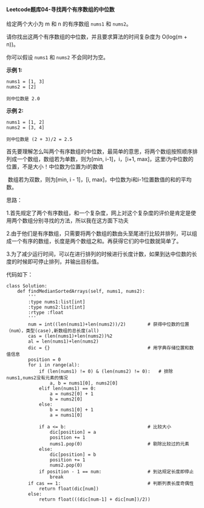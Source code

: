 #### Leetcode题库04-寻找两个有序数组的中位数

给定两个大小为 m 和 n 的有序数组 `nums1` 和 `nums2`。

请你找出这两个有序数组的中位数，并且要求算法的时间复杂度为 O(log(m + n))。

你可以假设 `nums1` 和 `nums2` 不会同时为空。

**示例 1:**

```
nums1 = [1, 3]
nums2 = [2]

则中位数是 2.0
```

**示例 2:**

```
nums1 = [1, 2]
nums2 = [3, 4]

则中位数是 (2 + 3)/2 = 2.5
```

​	首先要理解怎么叫两个有序数组的中位数，最简单的意思，将两个数组按照顺序排列成一个数组，数组若为单数，则为[min, i-1]，i，[i+1, max]，这里i为中位数的位置，不是大小！中位数为位置为i的数值

​	数组若为双数，则为[min, i - 1]，[i, max]，中位数为i和i-1位置数值的和的平均数。

思路：

​	1.首先规定了两个有序数组，和一个复杂度，网上对这个复杂度的评价是肯定是使用两个数组分别寻找的方法，所以我在这方面下功夫

​	2.由于他们是有序数组，只需要将两个数组的数由头至尾进行比较并排列，可以组成一个有序的数组，长度是两个数组之和。再获得它们的中位数就简单了。

​	3.为了减少运行时间，可以在进行排列的时候进行长度计数，如果到达中位数的长度的时候即可停止排列，并输出目标值。

代码如下：

```
class Solution:
    def findMedianSortedArrays(self, nums1, nums2):
        '''
        :type nums1:list[int]
        :type nums2:list[int]
        :rtype :float
        '''
        num = int((len(nums1)+len(nums2))/2)		# 获得中位数的位置（num），类型(case),新数组的总长度(all)
        cas = (len(nums1)+len(nums2))%2
        al = len(nums1)+len(nums2)
        dic = {}								  	# 用字典存储位置和数值信息 
        position = 0								
        for i in range(al):
            if (len(nums1) != 0) & (len(nums2) != 0):	# 排除nums1,nums2没有元素的情况
                a, b = nums1[0], nums2[0]
            elif len(nums1) == 0:
                a = nums2[0] + 1
                b = nums2[0]
            else:
                b = nums1[0] + 1
                a = nums1[0]

            if a <= b:								# 比较大小
                dic[position] = a
                position += 1
                nums1.pop(0)						# 剔除比较过的元素
            else:
                dic[position] = b
                position += 1
                nums2.pop(0)
            if position - 1 == num:					# 到达规定长度即停止
                break
        if cas == 1:								# 判断列表长度奇偶性
            return float(dic[num]) 
        else:
            return float(((dic[num-1] + dic[num])/2))
```

